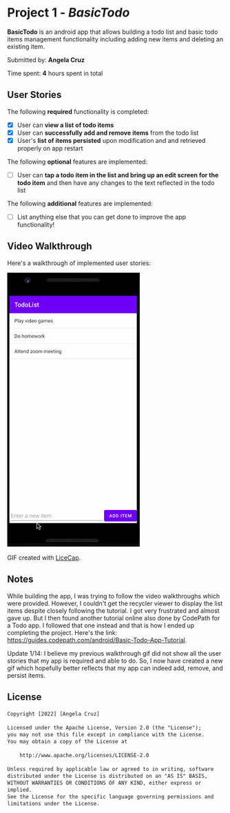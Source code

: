# Project 1 - *BasicTodo*

**BasicTodo** is an android app that allows building a todo list and basic todo items management functionality including adding new items and deleting an existing item.

Submitted by: **Angela Cruz**

Time spent: **4** hours spent in total

## User Stories

The following **required** functionality is completed:

* [X] User can **view a list of todo items**
* [X] User can **successfully add and remove items** from the todo list
* [X] User's **list of items persisted** upon modification and and retrieved properly on app restart

The following **optional** features are implemented:

* [ ] User can **tap a todo item in the list and bring up an edit screen for the todo item** and then have any changes to the text reflected in the todo list

The following **additional** features are implemented:

* [ ] List anything else that you can get done to improve the app functionality!

## Video Walkthrough

Here's a walkthrough of implemented user stories:

<img src='walkthrough.gif' title='Video Walkthrough' width='' alt='Video Walkthrough' />


GIF created with [LiceCap](http://www.cockos.com/licecap/).

## Notes

While building the app, I was trying to follow the video walkthroughs which 
were provided. However, I couldn't get the recycler viewer to display the 
list items despite closely following the tutorial. I got very frustrated 
and almost gave up. But I then found another tutorial online also done 
by CodePath for a Todo app. I followed that one instead and that is how I ended
up completing the project. Here's the link: https://guides.codepath.com/android/Basic-Todo-App-Tutorial. 

Update 1/14: I believe my previous walkthrough gif did not show all the user stories that my app is required and able to do. So, I now have created a new gif
which hopefully better reflects that my app can indeed add, remove, and persist items.

## License

    Copyright [2022] [Angela Cruz]

    Licensed under the Apache License, Version 2.0 (the "License");
    you may not use this file except in compliance with the License.
    You may obtain a copy of the License at

        http://www.apache.org/licenses/LICENSE-2.0

    Unless required by applicable law or agreed to in writing, software
    distributed under the License is distributed on an "AS IS" BASIS,
    WITHOUT WARRANTIES OR CONDITIONS OF ANY KIND, either express or implied.
    See the License for the specific language governing permissions and
    limitations under the License.
